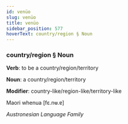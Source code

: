 ```yaml
---
id: venüo
slug: venüo
title: venüo
sidebar_position: 577
hoverText: country/region § Noun
---
```


### country/region § Noun

**Verb**: to be a country/region/territory

**Noun**: a country/region/territory

**Modifier**: country-like/region-like/territory-like

Maori whenua [fɛ.nʉ.ɐ]

*Austronesian Language Family*